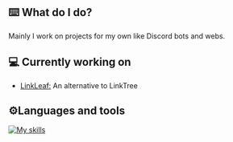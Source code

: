 

<h2>⌨️ What do I do?</h2>
<p>Mainly I work on projects for my own like Discord bots and webs.

<h2>💻 Currently working on</h2>

- <a href="https://github.com/tekofx/linkleaf">LinkLeaf:</a> An alternative to LinkTree

<h2>⚙️Languages and tools</h2>

[![My skills](https://skillicons.dev/icons?perline=6&i=js,py,java,bash,css,bots,discord,docker,git,github,html,linux,neovim,nginx,nodejs,raspberrypi,react,vscode)](https://skillicons.dev/)
